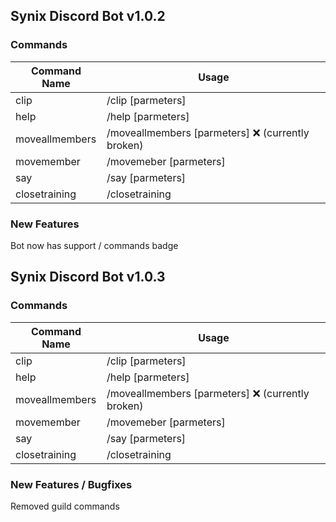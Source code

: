 ## Synix Discord Bot v1.0.2

### Commands 

Command Name | Usage 
---|---
clip | /clip [parmeters]
help | /help [parmeters]
moveallmembers | /moveallmembers [parmeters] ❌ (currently broken)
movemember | /movemeber [parmeters]
say | /say [parmeters]
closetraining | /closetraining

### New Features

Bot now has support / commands badge

## Synix Discord Bot v1.0.3

### Commands 

Command Name | Usage 
---|---
clip | /clip [parmeters]
help | /help [parmeters]
moveallmembers | /moveallmembers [parmeters] ❌ (currently broken)
movemember | /movemeber [parmeters]
say | /say [parmeters]
closetraining | /closetraining

### New Features / Bugfixes

Removed guild commands